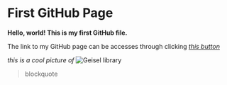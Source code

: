 # First GitHub Page

**Hello, world! This is my first GitHub file.**

The link to my GitHub page can be accesses through clicking [*this button*](https://yasminaj1.github.io/cse15l-lab-reports/)

*this is a cool picture of* ![Geisel library](https://images.app.goo.gl/6yYu852nZcphxnbN6)

>blockquote


